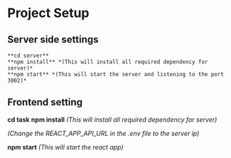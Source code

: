 # Project Setup

## Server side settings
	**cd server**
	**npm install** *(This will install all required dependency for server)*
	**npm start** *(This will start the server and listening to the port 3002)*
  
## Frontend setting 
  **cd task**
  **npm install** *(This will install all required dependency for server)*
  
  *(Change the REACT_APP_API_URL in the .env file to the server ip)*
  
  **npm start** *(This will start the react app)*
